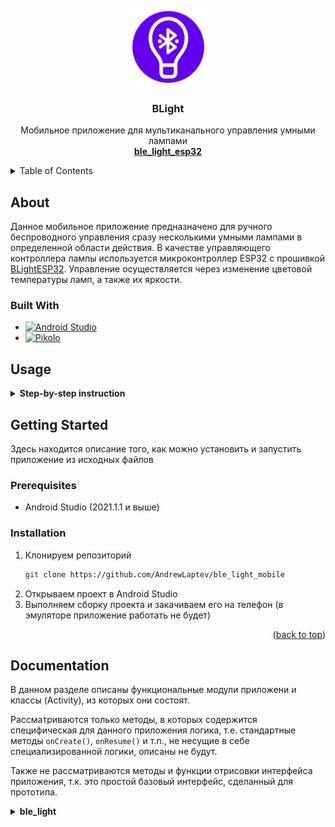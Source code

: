 <div id="top"></div>


<!-- PROJECT LOGO -->
<br />
<div align="center">
  <a href="https://github.com/AndrewLaptev/ble_light_mobile">
    <img src="docs/images/logo.png" alt="Logo" width="125" height="125">
  </a>

<h3 align="center">BLight</h3>

  <p align="center">
    Мобильное приложение для мультиканального управления умными лампами
    <br />
      <a href="https://github.com/AndrewLaptev/ble_light_esp32"><strong>ble_light_esp32</strong></a>
    <br />
  </p>
</div>



<!-- TABLE OF CONTENTS -->
<details>
  <summary>Table of Contents</summary>
  <ol>
    <li>
      <a href="#about-the-project">About The Project</a>
      <ul>
        <li><a href="#built-with">Built With</a></li>
      </ul>
    </li>
    <li>
      <a href="#getting-started">Getting Started</a>
      <ul>
        <li><a href="#prerequisites">Prerequisites</a></li>
        <li><a href="#installation">Installation</a></li>
      </ul>
    </li>
    <li><a href="#usage">Usage</a></li>
    <li><a href="#roadmap">Roadmap</a></li>
    <li><a href="#contributing">Contributing</a></li>
    <li><a href="#license">License</a></li>
    <li><a href="#contact">Contact</a></li>
    <li><a href="#acknowledgments">Acknowledgments</a></li>
  </ol>
</details>

<!-- ABOUT THE PROJECT -->
## About

Данное мобильное приложение предназначено для ручного беспроводного управления сразу несколькими умными лампами в определенной области действия. В качестве управляющего контроллера лампы используется микроконтроллер ESP32 с прошивкой [BLightESP32](https://github.com/AndrewLaptev/ble_light_esp32). Управление осуществляется через изменение цветовой температуры ламп, а также их яркости.

### Built With
* [![Android Studio][android-studio-shield]][android-studio-url]
* [![Pikolo][pikolo-shield]][pikolo-url]

<!-- USAGE -->
## Usage

<details>
<summary><b>Step-by-step instruction</b></summary>

  ### Setup

  Перед подключением приложения к лампам с прошивкой BLightESP32 можно произвести настройку в разделе `Settings` (выпадающее меню на главном экране):
  <p align="center">
    <a href="https://github.com/AndrewLaptev/ble_light_mobile">
        <img src="docs/images/img10.png" alt="App screenshot 10" width="230" height="480">
    </a>
  </p>

  ### User mode

  Для использования приложения вам нужно будет дать разрешение на доступ приложения к Bluetooth и вашему местоположению на устройстве

  1) Запускаем приложение:
  <p align="center">
    <a href="https://github.com/AndrewLaptev/ble_light_mobile">
        <img src="docs/images/img1.png" alt="App screenshot 1" width="230" height="480">
    </a>
  </p>

  2) Выставляем ползунок `RSSI threshold` на необходимое значение, которое измеряется в `dBm` и интерпретирует расстояние до лампы. Чем больше по модулю будет показание `RSSI threshold`, тем больше будет область поиска ламп. После чего нажимаем кнопку поиска:
  <p align="center">
    <a href="https://github.com/AndrewLaptev/ble_light_mobile">
        <img src="docs/images/img2.png" alt="App screenshot 2" width="230" height="480">
    </a>
  </p>

  3) Если лампы будут найдены, то на экране отобразится панель управления:
  <p align="center">
    <a href="https://github.com/AndrewLaptev/ble_light_mobile">
        <img src="docs/images/img3.png" alt="App screenshot 3" width="230" height="480">
    </a>
  </p>

  4) С помощью ползунков выбираем нужные значения цветовой температуры и яркости, после чего нажимаем кнопку `Send`, которая отправляет выбранный режим на все подключенные лампы:
  <p align="center">
    <a href="https://github.com/AndrewLaptev/ble_light_mobile">
        <img src="docs/images/img4.png" alt="App screenshot 4" width="230" height="480">
    </a>
  </p>

  5) Чтобы отключиться от ламп, достаточно просто перейти на главный экран приложения через кнопку действия мобильного телефона `Назад`

  ### Developer mode

  В приложении также имеется продвинутый режим использования, который позволяет видеть все ближайшие устройства Bluetooth, а также их RSSI в реальном времени, сервисы и значения характеристик

  1) Чтобы перейти в продвинутый режим, нужно на главном экране приложения справа сверху нажать значок выпадающего меню и выбрать пункт `Developer mode`:
  <p align="center">
    <a href="https://github.com/AndrewLaptev/ble_light_mobile">
        <img src="docs/images/img5.png" alt="App screenshot 5" width="230" height="480">
    </a>
  </p>

  2) После нажатия кнопки `Scan` на экране появится список из всех доступных Bluetooth устройств поблизости с отображением их имен, MAC-адресов и уровней RSSI:
  <p align="center">
    <a href="https://github.com/AndrewLaptev/ble_light_mobile">
        <img src="docs/images/img6.png" alt="App screenshot 6" width="230" height="480">
    </a>
  </p>

  3) При нажатии на устройство из списка отобразится диалоговое окное, которое содержит имя устройства, его адрес, тип Bluetooth устройства, а также конопки подключения и выхода из диалогового окна:
  <p align="center">
    <a href="https://github.com/AndrewLaptev/ble_light_mobile">
        <img src="docs/images/img7.png" alt="App screenshot 7" width="230" height="480">
    </a>
  </p>

  4) После удачного подключения к устройству на экране отобразятся все его сервисы и характеристики. Узнать значения характеристики можно нажав на нее, также отобразится тип характеристики во всплывающем сообщении (`Readable`, `Writeble` и т.д.). Если характеристика `Writeble`, то появится диалоговое окно для записи значения:
  <p align="center">
    <a href="https://github.com/AndrewLaptev/ble_light_mobile">
        <img src="docs/images/img8.png" alt="App screenshot 8" width="230" height="480">
    </a>
  </p>

  5) В интерфейсе поиска устройств рядом с кнопкой `Scan` также есть еще кнопки `Filter on/off` и `Multiple connect`. Первая из них включает фильтр при поиске устройств и отображает только те устройства, на которых установлена заранее настроенная прошивка BLightESP32, вторая кнопка запускает множественное подключение ко всем найденным устройствам с прошивкой BLightESP32:
  <p align="center">
    <a href="https://github.com/AndrewLaptev/ble_light_mobile">
        <img src="docs/images/img9.png" alt="App screenshot 9" width="230" height="480">
    </a>
  </p>

  <p align="right">(<a href="#top">back to top</a>)</p>
</details>

<!-- GETTING STARTED -->
## Getting Started

Здесь находится описание того, как можно установить и запустить приложение из исходных файлов

### Prerequisites

* Android Studio (2021.1.1 и выше)

### Installation

1. Клонируем репозиторий
   ```bash
   git clone https://github.com/AndrewLaptev/ble_light_mobile
   ```
2. Открываем проект в Android Studio
3. Выполняем сборку проекта и закачиваем его на телефон (в эмуляторе приложение работать не будет)

<p align="right">(<a href="#top">back to top</a>)</p>

<!-- DOCUMENTATION -->
## Documentation

В данном разделе описаны функциональные модули приложени и классы (Activity), из которых они состоят. 

Рассматриваются только методы, в которых содержится специфическая для данного приложения логика, т.е. стандартные методы `onCreate()`, `onResume()` и т.п., не несущие в себе специализированной логики, описаны не будут. 

Также не рассматриваются методы и функции отрисовки интерфейса приложения, т.к. это простой базовый интерфейс, сделанный для прототипа.

<details>
<summary><b>ble_light</b></summary>
  Данный функциональный модуль является основным в работе приложения.
  
  ### MainActivity
  Главный класс приложения, в нем находится entrypoint, доступ к настройкам, продвинутому режиму и именно от него запускается сканирование устройств с последующим подключением
  
  #### Protected методы:
  * `onCreate()` - подгружает настройки из `root_preferences.xml`, инициализирует `BluetoothAdapter` и `BluetoothLeScanner`, а также права доступа для Bluetooth и проверку на поддержку BLE.
  * `onResume()` - 


<p align="right">(<a href="#top">back to top</a>)</p>



<!-- MARKDOWN LINKS & IMAGES -->
<!-- https://www.markdownguide.org/basic-syntax/#reference-style-links -->
[android-studio-shield]: https://img.shields.io/badge/Android%20Studio-000000?style=for-the-badge&logo=androidstudio
[android-studio-url]: https://developer.android.com/studio
[pikolo-shield]: https://img.shields.io/badge/Pikolo-7F52FF?style=for-the-badge
[pikolo-url]: https://github.com/Madrapps/Pikolo
